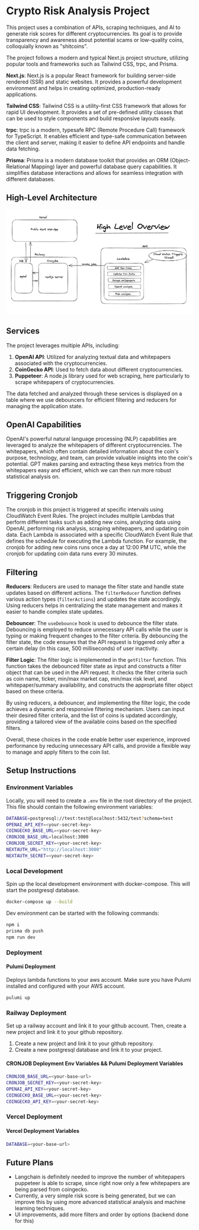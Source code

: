 # Crypto Risk Analysis Project

This project uses a combination of APIs, scraping techniques, and AI to generate risk scores for different cryptocurrencies. Its goal is to provide transparency and awareness about potential scams or low-quality coins, colloquially known as "shitcoins".

The project follows a modern and typical Next.js project structure, utilizing popular tools and frameworks such as Tailwind CSS, trpc, and Prisma.

**Next.js**: Next.js is a popular React framework for building server-side rendered (SSR) and static websites. It provides a powerful development environment and helps in creating optimized, production-ready applications.

**Tailwind CSS**: Tailwind CSS is a utility-first CSS framework that allows for rapid UI development. It provides a set of pre-defined utility classes that can be used to style components and build responsive layouts easily.

**trpc**: trpc is a modern, typesafe RPC (Remote Procedure Call) framework for TypeScript. It enables efficient and type-safe communication between the client and server, making it easier to define API endpoints and handle data fetching.

**Prisma**: Prisma is a modern database toolkit that provides an ORM (Object-Relational Mapping) layer and powerful database query capabilities. It simplifies database interactions and allows for seamless integration with different databases.

## High-Level Architecture

![img.png](img.png)



## Services

The project leverages multiple APIs, including:

1. **OpenAI API**: Utilized for analyzing textual data and whitepapers associated with the cryptocurrencies.
2. **CoinGecko API**: Used to fetch data about different cryptocurrencies.
3. **Puppeteer**: A node.js library used for web scraping, here particularly to scrape whitepapers of cryptocurrencies.

The data fetched and analyzed through these services is displayed on a table where we use debouncers for efficient filtering and reducers for managing the application state.

## OpenAI Capabilities

OpenAI's powerful natural language processing (NLP) capabilities are leveraged to analyze the whitepapers of different cryptocurrencies. 
The whitepapers, which often contain detailed information about the coin's purpose, technology, and team, can provide valuable insights into the coin's potential. 
GPT makes parsing and extracting these keys metrics from the whitepapers easy and efficient, which we can then
run more robust statistical analysis on.


## Triggering Cronjob
The cronjob in this project is triggered at specific intervals using CloudWatch Event Rules. The project includes multiple Lambdas that perform different tasks such as adding new coins, analyzing data using OpenAI, performing risk analysis, scraping whitepapers, and updating coin data. Each Lambda is associated with a specific CloudWatch Event Rule that defines the schedule for executing the Lambda function. 
For example, the cronjob for adding new coins runs once a day at 12:00 PM UTC, while the cronjob for updating coin data runs every 30 minutes.

## Filtering

**Reducers**:
Reducers are used to manage the filter state and handle state updates based on different actions. The `filterReducer` function defines various action types (`filterActions`) and updates the state accordingly. Using reducers helps in centralizing the state management and makes it easier to handle complex state updates.

**Debouncer**:
The `useDebounce` hook is used to debounce the filter state. Debouncing is employed to reduce unnecessary API calls while the user is typing or making frequent changes to the filter criteria. By debouncing the filter state, the code ensures that the API request is triggered only after a certain delay (in this case, 500 milliseconds) of user inactivity.

**Filter Logic**:
The filter logic is implemented in the `getFilter` function. This function takes the debounced filter state as input and constructs a filter object that can be used in the API request. It checks the filter criteria such as coin name, ticker, min/max market cap, min/max risk level, and whitepaper/summary availability, and constructs the appropriate filter object based on these criteria.

By using reducers, a debouncer, and implementing the filter logic, the code achieves a dynamic and responsive filtering mechanism. Users can input their desired filter criteria, and the list of coins is updated accordingly, providing a tailored view of the available coins based on the specified filters.

Overall, these choices in the code enable better user experience, improved performance by reducing unnecessary API calls, and provide a flexible way to manage and apply filters to the coin list.


## Setup Instructions


### Environment Variables

Locally, you will need to create a `.env` file in the root directory of the project. This file should contain the following environment variables:

```bash
DATABASE=postgresql://test:test@localhost:5432/test?schema=test
OPENAI_API_KEY=<your-secret-key>
COINGECKO_BASE_URL=<your-secret-key>
CRONJOB_BASE_URL=localhost:3000
CRONJOB_SECRET_KEY=<your-secret-key>
NEXTAUTH_URL="http://localhost:3000"
NEXTAUTH_SECRET=<your-secret-key>
```

### Local Development

Spin up the local development environment with docker-compose. This will start the postgresql database.
```bash
docker-compose up --build
```

Dev environment can be started with the following commands:
```bash
npm i
prisma db push
npm run dev
```



### Deployment

#### Pulumi Deployment

Deploys lambda functions to your aws account. Make sure you have Pulumi installed and configured with your AWS account.
```bash
pulumi up
```

### Railway Deployment
Set up a railway account and link it to your github account. Then, create a new project and link it to your github repository. 

1. Create a new project and link it to your github repository.
2. Create a new postgresql database and link it to your project.
#### CRONJOB Deployment Env Variables && Pulumi Deployment Variables

```bash
CRONJOB_BASE_URL=<your-base-url>
CRONJOB_SECRET_KEY=<your-secret-key>
OPENAI_API_KEY=<your-secret-key>
COINGECKO_BASE_URL=<your-secret-key>
COINGECKO_API_KEY=<your-secret-key>
```


### Vercel Deployment

#### Vercel Deployment Variables
```bash
DATABASE=<your-base-url>
```

## Future Plans

- Langchain is definitely needed to improve the number of whitepapers puppeteer is able to scrape, since right now only a few whitepapers are being parsed from coingecko. 
- Currently, a very simple risk score is being generated, but we can improve this by using more advanced statistical analysis and machine learning techniques.
- UI improvements, add more filters and order by options (backend done for this)

